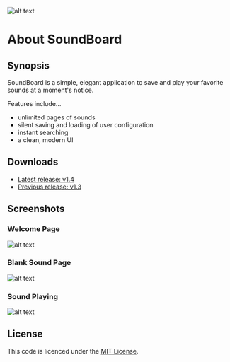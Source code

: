 ﻿![alt text](https://s9.postimg.cc/n3e4vsb5b/logo.png "SoundBoard Logo")

# About SoundBoard

## Synopsis

SoundBoard is a simple, elegant application to save and play your favorite sounds at a moment's notice.

Features include...
* unlimited pages of sounds
* silent saving and loading of user configuration
* instant searching
* a clean, modern UI

## Downloads

* [Latest release: v1.4](https://github.com/micahmo/SoundBoard/releases/tag/v1.4)
* [Previous release: v1.3](https://github.com/micahmo/SoundBoard/releases/tag/v1.3)


## Screenshots

### Welcome Page
![alt text](http://s15.postimg.org/n0v4oc0or/2016_09_25_13_39_46_Sound_Board.png "Welcome Page")

### Blank Sound Page
![alt text](http://s9.postimg.org/hkr1fw3tb/2016_09_25_13_40_32_Sound_Board.png "Blank Sound Page")

### Sound Playing
![alt text](http://s11.postimg.org/r56am4b37/2016_09_25_13_42_23_Clipboard.png "Sound Playing")

## License

This code is licenced under the [MIT License](https://opensource.org/licenses/MIT).
